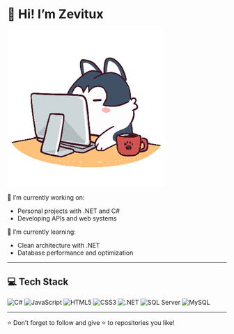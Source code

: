 # 👋 Hi! I’m Zevitux
![dog crazy](https://github.com/zevitux/zevitux/blob/main/assets/saas.gif?raw=true)

🔭 I’m currently working on:  
- Personal projects with .NET and C#
- Developing APIs and web systems

🌱 I’m currently learning:  
- Clean architecture with .NET  
- Database performance and optimization

---

## 💻 Tech Stack
<p align="left">
  <img src="https://cdn.jsdelivr.net/gh/devicons/devicon/icons/csharp/csharp-original.svg" alt="C#" width="40"/>
  <img src="https://cdn.jsdelivr.net/gh/devicons/devicon/icons/javascript/javascript-original.svg" alt="JavaScript" width="40"/>
  <img src="https://cdn.jsdelivr.net/gh/devicons/devicon/icons/html5/html5-original.svg" alt="HTML5" width="40"/>
  <img src="https://cdn.jsdelivr.net/gh/devicons/devicon/icons/css3/css3-original.svg" alt="CSS3" width="40"/>
  <img src="https://cdn.jsdelivr.net/gh/devicons/devicon/icons/dot-net/dot-net-original.svg" alt=".NET" width="40"/>
  <img src="https://cdn.jsdelivr.net/gh/devicons/devicon/icons/microsoftsqlserver/microsoftsqlserver-plain.svg" alt="SQL Server" width="40"/>
  <img src="https://cdn.jsdelivr.net/gh/devicons/devicon/icons/mysql/mysql-original.svg" alt="MySQL" width="40"/>
</p>

---

⭐️ Don’t forget to follow and give ⭐ to repositories you like!

